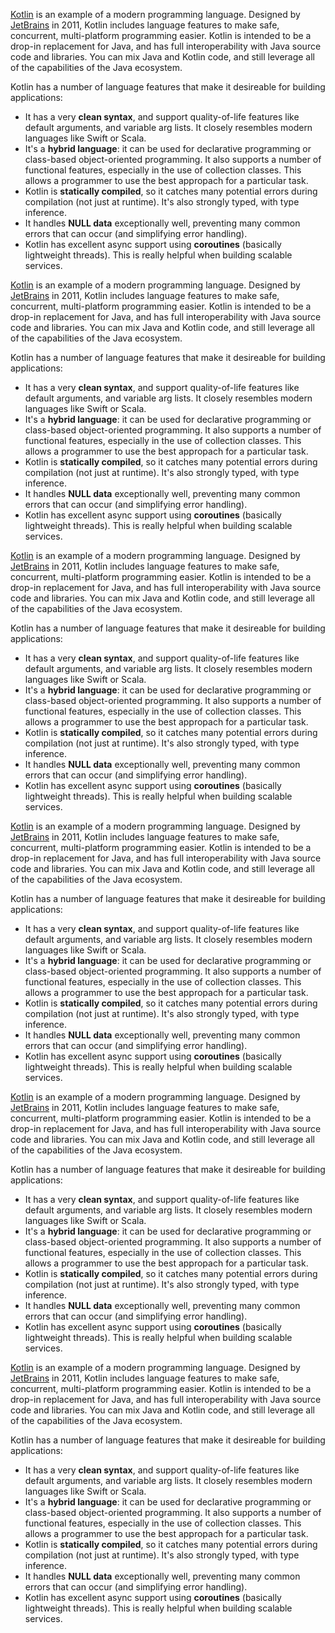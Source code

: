 [Kotlin](https://kotlinlang.org) is an example of a modern programming language. Designed by [JetBrains](https://www.jetbrains.com) in 2011, Kotlin includes language features to make safe, concurrent, multi-platform programming easier. Kotlin is intended to be a drop-in replacement for Java, and has full interoperability with Java source code and libraries. You can mix Java and Kotlin code, and still leverage all of the capabilities of the Java ecosystem.

Kotlin has a number of language features that make it desireable for building applications:

- It has a very **clean syntax**, and support quality-of-life features like default arguments, and variable arg lists. It closely resembles modern languages like Swift or Scala.
- It's a **hybrid language**: it can be used for declarative programming or class-based object-oriented programming. It also supports a number of functional features, especially in the use of collection classes. This allows a programmer to use the best appropach for a particular task.
- Kotlin is **statically compiled**, so it catches many potential errors during compilation (not just at runtime). It's also strongly typed, with type inference.
- It handles **NULL data** exceptionally well, preventing many common errors that can occur (and simplifying error handling).
- Kotlin has excellent async support using **coroutines** (basically lightweight threads). This is really helpful when building scalable services.

[Kotlin](https://kotlinlang.org) is an example of a modern programming language. Designed by [JetBrains](https://www.jetbrains.com) in 2011, Kotlin includes language features to make safe, concurrent, multi-platform programming easier. Kotlin is intended to be a drop-in replacement for Java, and has full interoperability with Java source code and libraries. You can mix Java and Kotlin code, and still leverage all of the capabilities of the Java ecosystem.

Kotlin has a number of language features that make it desireable for building applications:

- It has a very **clean syntax**, and support quality-of-life features like default arguments, and variable arg lists. It closely resembles modern languages like Swift or Scala.
- It's a **hybrid language**: it can be used for declarative programming or class-based object-oriented programming. It also supports a number of functional features, especially in the use of collection classes. This allows a programmer to use the best appropach for a particular task.
- Kotlin is **statically compiled**, so it catches many potential errors during compilation (not just at runtime). It's also strongly typed, with type inference.
- It handles **NULL data** exceptionally well, preventing many common errors that can occur (and simplifying error handling).
- Kotlin has excellent async support using **coroutines** (basically lightweight threads). This is really helpful when building scalable services.


[Kotlin](https://kotlinlang.org) is an example of a modern programming language. Designed by [JetBrains](https://www.jetbrains.com) in 2011, Kotlin includes language features to make safe, concurrent, multi-platform programming easier. Kotlin is intended to be a drop-in replacement for Java, and has full interoperability with Java source code and libraries. You can mix Java and Kotlin code, and still leverage all of the capabilities of the Java ecosystem.

Kotlin has a number of language features that make it desireable for building applications:

- It has a very **clean syntax**, and support quality-of-life features like default arguments, and variable arg lists. It closely resembles modern languages like Swift or Scala.
- It's a **hybrid language**: it can be used for declarative programming or class-based object-oriented programming. It also supports a number of functional features, especially in the use of collection classes. This allows a programmer to use the best appropach for a particular task.
- Kotlin is **statically compiled**, so it catches many potential errors during compilation (not just at runtime). It's also strongly typed, with type inference.
- It handles **NULL data** exceptionally well, preventing many common errors that can occur (and simplifying error handling).
- Kotlin has excellent async support using **coroutines** (basically lightweight threads). This is really helpful when building scalable services.


[Kotlin](https://kotlinlang.org) is an example of a modern programming language. Designed by [JetBrains](https://www.jetbrains.com) in 2011, Kotlin includes language features to make safe, concurrent, multi-platform programming easier. Kotlin is intended to be a drop-in replacement for Java, and has full interoperability with Java source code and libraries. You can mix Java and Kotlin code, and still leverage all of the capabilities of the Java ecosystem.

Kotlin has a number of language features that make it desireable for building applications:

- It has a very **clean syntax**, and support quality-of-life features like default arguments, and variable arg lists. It closely resembles modern languages like Swift or Scala.
- It's a **hybrid language**: it can be used for declarative programming or class-based object-oriented programming. It also supports a number of functional features, especially in the use of collection classes. This allows a programmer to use the best appropach for a particular task.
- Kotlin is **statically compiled**, so it catches many potential errors during compilation (not just at runtime). It's also strongly typed, with type inference.
- It handles **NULL data** exceptionally well, preventing many common errors that can occur (and simplifying error handling).
- Kotlin has excellent async support using **coroutines** (basically lightweight threads). This is really helpful when building scalable services.


[Kotlin](https://kotlinlang.org) is an example of a modern programming language. Designed by [JetBrains](https://www.jetbrains.com) in 2011, Kotlin includes language features to make safe, concurrent, multi-platform programming easier. Kotlin is intended to be a drop-in replacement for Java, and has full interoperability with Java source code and libraries. You can mix Java and Kotlin code, and still leverage all of the capabilities of the Java ecosystem.

Kotlin has a number of language features that make it desireable for building applications:

- It has a very **clean syntax**, and support quality-of-life features like default arguments, and variable arg lists. It closely resembles modern languages like Swift or Scala.
- It's a **hybrid language**: it can be used for declarative programming or class-based object-oriented programming. It also supports a number of functional features, especially in the use of collection classes. This allows a programmer to use the best appropach for a particular task.
- Kotlin is **statically compiled**, so it catches many potential errors during compilation (not just at runtime). It's also strongly typed, with type inference.
- It handles **NULL data** exceptionally well, preventing many common errors that can occur (and simplifying error handling).
- Kotlin has excellent async support using **coroutines** (basically lightweight threads). This is really helpful when building scalable services.


[Kotlin](https://kotlinlang.org) is an example of a modern programming language. Designed by [JetBrains](https://www.jetbrains.com) in 2011, Kotlin includes language features to make safe, concurrent, multi-platform programming easier. Kotlin is intended to be a drop-in replacement for Java, and has full interoperability with Java source code and libraries. You can mix Java and Kotlin code, and still leverage all of the capabilities of the Java ecosystem.

Kotlin has a number of language features that make it desireable for building applications:

- It has a very **clean syntax**, and support quality-of-life features like default arguments, and variable arg lists. It closely resembles modern languages like Swift or Scala.
- It's a **hybrid language**: it can be used for declarative programming or class-based object-oriented programming. It also supports a number of functional features, especially in the use of collection classes. This allows a programmer to use the best appropach for a particular task.
- Kotlin is **statically compiled**, so it catches many potential errors during compilation (not just at runtime). It's also strongly typed, with type inference.
- It handles **NULL data** exceptionally well, preventing many common errors that can occur (and simplifying error handling).
- Kotlin has excellent async support using **coroutines** (basically lightweight threads). This is really helpful when building scalable services.



